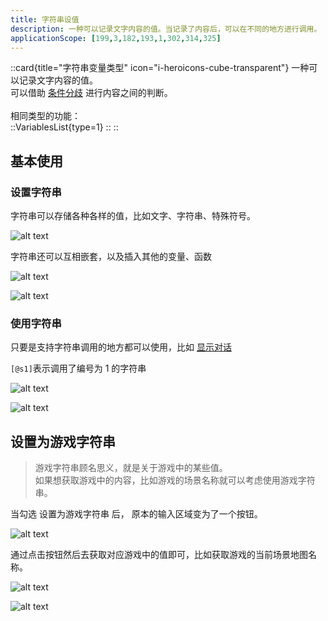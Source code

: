```yaml
---
title: 字符串设值
description: 一种可以记录文字内容的值。当记录了内容后，可以在不同的地方进行调用。
applicationScope: [199,3,182,193,1,302,314,325]
---
```


::card{title="字符串变量类型" icon="i-heroicons-cube-transparent"}
一种可以记录文字内容的值。<br>
可以借助 [条件分歧](../logic/conditionalbranch) 进行内容之间的判断。<br><br>
相同类型的功能：<br>
  ::VariablesList{type=1}
  ::
::

## 基本使用

### 设置字符串

字符串可以存储各种各样的值，比如文字、字符串、特殊符号。

![alt text](https://cdn.gcw.wiki/gcw/image/zh_hans/commands/gameprogress/stringvariables/image.png)

字符串还可以互相嵌套，以及插入其他的变量、函数

![alt text](https://cdn.gcw.wiki/gcw/image/zh_hans/commands/gameprogress/stringvariables/image-1.png)

![alt text](https://cdn.gcw.wiki/gcw/image/zh_hans/commands/gameprogress/stringvariables/image-2.png)

### 使用字符串

只要是支持字符串调用的地方都可以使用，比如 [显示对话](/zh_hans/commands/news/showdialog)

`[@s1]`表示调用了编号为 1 的字符串

![alt text](https://cdn.gcw.wiki/gcw/image/zh_hans/commands/gameprogress/stringvariables/image-3.png)

![alt text](https://cdn.gcw.wiki/gcw/image/zh_hans/commands/gameprogress/stringvariables/image-4.png)

## 设置为游戏字符串

> 游戏字符串顾名思义，就是关于游戏中的某些值。<br>
> 如果想获取游戏中的内容，比如游戏的场景名称就可以考虑使用游戏字符串。

当勾选 设置为游戏字符串 后， 原本的输入区域变为了一个按钮。

![alt text](https://cdn.gcw.wiki/gcw/image/zh_hans/commands/gameprogress/stringvariables/image-5.png)

通过点击按钮然后去获取对应游戏中的值即可，比如获取游戏的当前场景地图名称。

![alt text](https://cdn.gcw.wiki/gcw/image/zh_hans/commands/gameprogress/stringvariables/image-6.png)

![alt text](https://cdn.gcw.wiki/gcw/image/zh_hans/commands/gameprogress/stringvariables/image-7.png)
